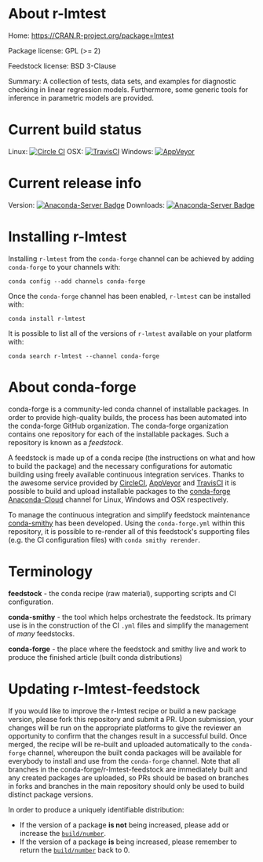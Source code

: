 About r-lmtest
==============

Home: https://CRAN.R-project.org/package=lmtest

Package license: GPL (>= 2)

Feedstock license: BSD 3-Clause

Summary: A collection of tests, data sets, and examples for diagnostic checking in linear regression models. Furthermore, some generic tools for inference in parametric models are provided.



Current build status
====================

Linux: [![Circle CI](https://circleci.com/gh/conda-forge/r-lmtest-feedstock.svg?style=shield)](https://circleci.com/gh/conda-forge/r-lmtest-feedstock)
OSX: [![TravisCI](https://travis-ci.org/conda-forge/r-lmtest-feedstock.svg?branch=master)](https://travis-ci.org/conda-forge/r-lmtest-feedstock)
Windows: [![AppVeyor](https://ci.appveyor.com/api/projects/status/github/conda-forge/r-lmtest-feedstock?svg=True)](https://ci.appveyor.com/project/conda-forge/r-lmtest-feedstock/branch/master)

Current release info
====================
Version: [![Anaconda-Server Badge](https://anaconda.org/conda-forge/r-lmtest/badges/version.svg)](https://anaconda.org/conda-forge/r-lmtest)
Downloads: [![Anaconda-Server Badge](https://anaconda.org/conda-forge/r-lmtest/badges/downloads.svg)](https://anaconda.org/conda-forge/r-lmtest)

Installing r-lmtest
===================

Installing `r-lmtest` from the `conda-forge` channel can be achieved by adding `conda-forge` to your channels with:

```
conda config --add channels conda-forge
```

Once the `conda-forge` channel has been enabled, `r-lmtest` can be installed with:

```
conda install r-lmtest
```

It is possible to list all of the versions of `r-lmtest` available on your platform with:

```
conda search r-lmtest --channel conda-forge
```


About conda-forge
=================

conda-forge is a community-led conda channel of installable packages.
In order to provide high-quality builds, the process has been automated into the
conda-forge GitHub organization. The conda-forge organization contains one repository
for each of the installable packages. Such a repository is known as a *feedstock*.

A feedstock is made up of a conda recipe (the instructions on what and how to build
the package) and the necessary configurations for automatic building using freely
available continuous integration services. Thanks to the awesome service provided by
[CircleCI](https://circleci.com/), [AppVeyor](http://www.appveyor.com/)
and [TravisCI](https://travis-ci.org/) it is possible to build and upload installable
packages to the [conda-forge](https://anaconda.org/conda-forge)
[Anaconda-Cloud](http://docs.anaconda.org/) channel for Linux, Windows and OSX respectively.

To manage the continuous integration and simplify feedstock maintenance
[conda-smithy](http://github.com/conda-forge/conda-smithy) has been developed.
Using the ``conda-forge.yml`` within this repository, it is possible to re-render all of
this feedstock's supporting files (e.g. the CI configuration files) with ``conda smithy rerender``.


Terminology
===========

**feedstock** - the conda recipe (raw material), supporting scripts and CI configuration.

**conda-smithy** - the tool which helps orchestrate the feedstock.
                   Its primary use is in the construction of the CI ``.yml`` files
                   and simplify the management of *many* feedstocks.

**conda-forge** - the place where the feedstock and smithy live and work to
                  produce the finished article (built conda distributions)


Updating r-lmtest-feedstock
===========================

If you would like to improve the r-lmtest recipe or build a new
package version, please fork this repository and submit a PR. Upon submission,
your changes will be run on the appropriate platforms to give the reviewer an
opportunity to confirm that the changes result in a successful build. Once
merged, the recipe will be re-built and uploaded automatically to the
`conda-forge` channel, whereupon the built conda packages will be available for
everybody to install and use from the `conda-forge` channel.
Note that all branches in the conda-forge/r-lmtest-feedstock are
immediately built and any created packages are uploaded, so PRs should be based
on branches in forks and branches in the main repository should only be used to
build distinct package versions.

In order to produce a uniquely identifiable distribution:
 * If the version of a package **is not** being increased, please add or increase
   the [``build/number``](http://conda.pydata.org/docs/building/meta-yaml.html#build-number-and-string).
 * If the version of a package **is** being increased, please remember to return
   the [``build/number``](http://conda.pydata.org/docs/building/meta-yaml.html#build-number-and-string)
   back to 0.
